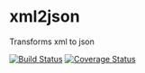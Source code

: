 # xml2json

Transforms xml to json

[![Build Status](https://travis-ci.org/jrialland/xml2json.svg)](https://travis-ci.org/jrialland/xml2json)
[![Coverage Status](https://img.shields.io/coveralls/jrialland/xml2json.svg)](https://coveralls.io/r/jrialland/xml2json)
